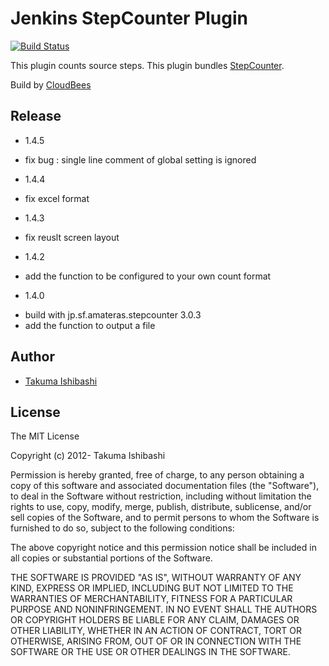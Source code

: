 Jenkins StepCounter Plugin
=======================================
[![Build Status](https://jenkins.ci.cloudbees.com/job/plugins/job/stepcounter-plugin/badge/icon)](https://jenkins.ci.cloudbees.com/job/plugins/job/stepcounter-plugin/)

This plugin counts source steps.
This plugin bundles [StepCounter](https://github.com/takezoe/stepcounter).

Build by [CloudBees](https://jenkins.ci.cloudbees.com/job/plugins/job/stepcounter-plugin/)

Release
---------------
* 1.4.5
 - fix bug : single line comment of global setting is ignored
* 1.4.4
 - fix excel format
* 1.4.3
 - fix reuslt screen layout
* 1.4.2
 - add the function to be configured to your own count format
* 1.4.0
 - build with jp.sf.amateras.stepcounter 3.0.3
 - add the function to output a file

Author
---------------
* [Takuma Ishibashi](https://github.com/takuma02141978)

License
---------------
The MIT License

Copyright (c) 2012- Takuma Ishibashi

Permission is hereby granted, free of charge, to any person obtaining a copy
of this software and associated documentation files (the "Software"), to deal
in the Software without restriction, including without limitation the rights
to use, copy, modify, merge, publish, distribute, sublicense, and/or sell
copies of the Software, and to permit persons to whom the Software is
furnished to do so, subject to the following conditions:

The above copyright notice and this permission notice shall be included in
all copies or substantial portions of the Software.

THE SOFTWARE IS PROVIDED "AS IS", WITHOUT WARRANTY OF ANY KIND, EXPRESS OR
IMPLIED, INCLUDING BUT NOT LIMITED TO THE WARRANTIES OF MERCHANTABILITY,
FITNESS FOR A PARTICULAR PURPOSE AND NONINFRINGEMENT. IN NO EVENT SHALL THE
AUTHORS OR COPYRIGHT HOLDERS BE LIABLE FOR ANY CLAIM, DAMAGES OR OTHER
LIABILITY, WHETHER IN AN ACTION OF CONTRACT, TORT OR OTHERWISE, ARISING FROM,
OUT OF OR IN CONNECTION WITH THE SOFTWARE OR THE USE OR OTHER DEALINGS IN
THE SOFTWARE.

